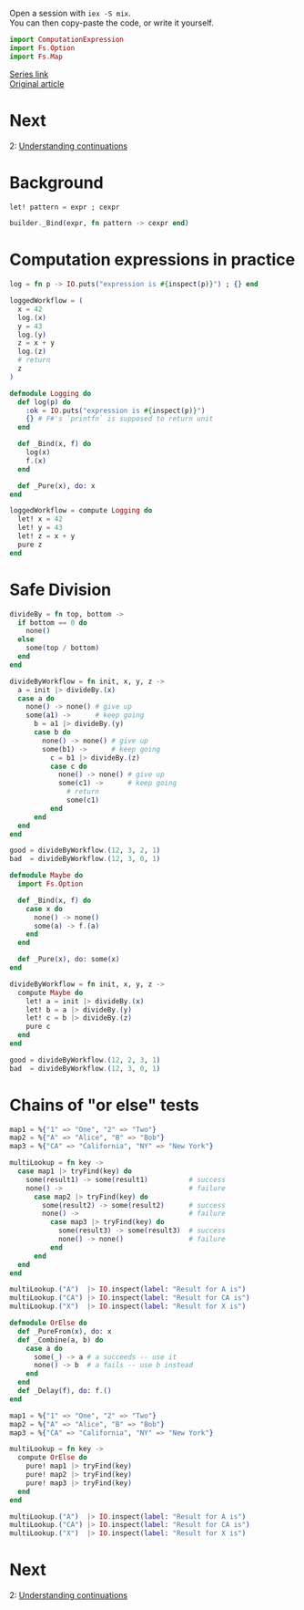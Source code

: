 Open a session with `iex -S mix`.  
You can then copy-paste the code, or write it yourself.

```elixir
import ComputationExpression
import Fs.Option
import Fs.Map
```

[Series link](README.md)  
[Original article](https://fsharpforfunandprofit.com/posts/computation-expressions-intro/)

# Next

2: [Understanding continuations](02-understanding-continuations.md)

# Background

```elixir
let! pattern = expr ; cexpr
```

```elixir
builder._Bind(expr, fn pattern -> cexpr end)
```
# Computation expressions in practice

```elixir
log = fn p -> IO.puts("expression is #{inspect(p)}") ; {} end

loggedWorkflow = (
  x = 42
  log.(x)
  y = 43
  log.(y)
  z = x + y
  log.(z)
  # return
  z
)
```

```elixir
defmodule Logging do
  def log(p) do
    :ok = IO.puts("expression is #{inspect(p)}")
    {} # F#'s `printfn` is supposed to return unit
  end

  def _Bind(x, f) do
    log(x)
    f.(x)
  end

  def _Pure(x), do: x
end
```

```elixir
loggedWorkflow = compute Logging do
  let! x = 42
  let! y = 43
  let! z = x + y
  pure z
end
```

# Safe Division

```elixir
divideBy = fn top, bottom ->
  if bottom == 0 do
    none()
  else
    some(top / bottom)
  end
end
```

```elixir
divideByWorkflow = fn init, x, y, z ->
  a = init |> divideBy.(x)
  case a do
    none() -> none() # give up
    some(a1) ->      # keep going
      b = a1 |> divideBy.(y)
      case b do
        none() -> none() # give up
        some(b1) ->      # keep going
          c = b1 |> divideBy.(z)
          case c do
            none() -> none() # give up
            some(c1) ->      # keep going
              # return
              some(c1)
          end
      end
  end
end
```

```elixir
good = divideByWorkflow.(12, 3, 2, 1)
bad  = divideByWorkflow.(12, 3, 0, 1)
```

```elixir
defmodule Maybe do
  import Fs.Option

  def _Bind(x, f) do
    case x do
      none() -> none()
      some(a) -> f.(a)
    end
  end

  def _Pure(x), do: some(x)
end
```

```elixir
divideByWorkflow = fn init, x, y, z ->
  compute Maybe do
    let! a = init |> divideBy.(x)
    let! b = a |> divideBy.(y)
    let! c = b |> divideBy.(z)
    pure c
  end
end
```

```elixir
good = divideByWorkflow.(12, 2, 3, 1)
bad  = divideByWorkflow.(12, 3, 0, 1)
```

# Chains of "or else" tests

```elixir
map1 = %{"1" => "One", "2" => "Two"}
map2 = %{"A" => "Alice", "B" => "Bob"}
map3 = %{"CA" => "California", "NY" => "New York"}

multiLookup = fn key ->
  case map1 |> tryFind(key) do
    some(result1) -> some(result1)          # success
    none() ->                               # failure
      case map2 |> tryFind(key) do
        some(result2) -> some(result2)      # success
        none() ->                           # failure
          case map3 |> tryFind(key) do
            some(result3) -> some(result3)  # success
            none() -> none()                # failure
          end
      end
  end
end
```

```elixir
multiLookup.("A")  |> IO.inspect(label: "Result for A is")
multiLookup.("CA") |> IO.inspect(label: "Result for CA is")
multiLookup.("X")  |> IO.inspect(label: "Result for X is")
```

```elixir
defmodule OrElse do
  def _PureFrom(x), do: x
  def _Combine(a, b) do
    case a do
      some(_) -> a # a succeeds -- use it
      none() -> b  # a fails -- use b instead
    end
  end
  def _Delay(f), do: f.()
end
```

```elixir
map1 = %{"1" => "One", "2" => "Two"}
map2 = %{"A" => "Alice", "B" => "Bob"}
map3 = %{"CA" => "California", "NY" => "New York"}

multiLookup = fn key ->
  compute OrElse do
    pure! map1 |> tryFind(key)
    pure! map2 |> tryFind(key)
    pure! map3 |> tryFind(key)
  end
end
```

```elixir
multiLookup.("A")  |> IO.inspect(label: "Result for A is")
multiLookup.("CA") |> IO.inspect(label: "Result for CA is")
multiLookup.("X")  |> IO.inspect(label: "Result for X is")
```

# Next

2: [Understanding continuations](02-understanding-continuations.md)

